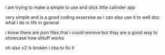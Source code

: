 i am trying to make a simple to use and slick little calinder app

very simple and is a good coding exsersise as i can also use it to well doc what i do in life in general


i know there are json files that i could remove but thay are a good way to showcase how shtuff works

oh also v2 is broken i cba to fix it 
